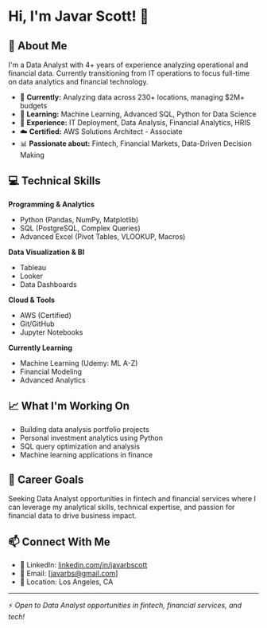 # Hi, I'm Javar Scott! 👋

## 🚀 About Me
I'm a Data Analyst with 4+ years of experience analyzing operational and financial data. Currently transitioning from IT operations to focus full-time on data analytics and financial technology.

- 🔭 **Currently:** Analyzing data across 230+ locations, managing $2M+ budgets
- 🌱 **Learning:** Machine Learning, Advanced SQL, Python for Data Science
- 💼 **Experience:** IT Deployment, Data Analysis, Financial Analytics, HRIS
- ☁️ **Certified:** AWS Solutions Architect - Associate
- 📊 **Passionate about:** Fintech, Financial Markets, Data-Driven Decision Making

## 💻 Technical Skills

**Programming & Analytics**
- Python (Pandas, NumPy, Matplotlib)
- SQL (PostgreSQL, Complex Queries)
- Advanced Excel (Pivot Tables, VLOOKUP, Macros)

**Data Visualization & BI**
- Tableau
- Looker
- Data Dashboards

**Cloud & Tools**
- AWS (Certified)
- Git/GitHub
- Jupyter Notebooks

**Currently Learning**
- Machine Learning (Udemy: ML A-Z)
- Financial Modeling
- Advanced Analytics

## 📈 What I'm Working On
- Building data analysis portfolio projects
- Personal investment analytics using Python
- SQL query optimization and analysis
- Machine learning applications in finance

## 🎯 Career Goals
Seeking Data Analyst opportunities in fintech and financial services where I can leverage my analytical skills, technical expertise, and passion for financial data to drive business impact.

## 📫 Connect With Me
- 💼 LinkedIn: [linkedin.com/in/javarbscott](https://linkedin.com/in/javarbscott)
- 📧 Email: [javarbs@gmail.com]
- 📍 Location: Los Angeles, CA

---

⚡ *Open to Data Analyst opportunities in fintech, financial services, and tech!*
